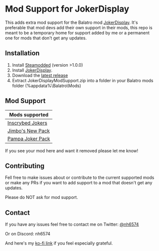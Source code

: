 # Mod Support for JokerDisplay

This adds extra mod support for the Balatro mod [JokerDisplay](https://github.com/nh6574/JokerDisplay/).
It's preferable that mod devs add their own support in their mods, this repo is meant to be a temporary home for support added by me or a permanent one for mods that don't get any updates.

## Installation

1. Install [Steamodded](https://github.com/Steamopollys/Steamodded) (version >1.0.0)
2. Install [JokerDisplay](https://github.com/nh6574/JokerDisplay/).
3. Download the [latest release](https://github.com/nh6574/JokerDisplayModSupport/releases)
4. Extract JokerDisplayModSupport.zip into a folder in your Balatro mods folder (%appdata%\Balatro\Mods)

## Mod Support

| Mods supported |
|---|
| [Inscrybed Jokers](https://github.com/LunaAstraCassiopeia/LunasBalatroMods) |
| [Jimbo's New Pack](https://github.com/art-muncher/Jimbo-s-Pack) |
| [Pampa Joker Pack](https://batabata3.github.io/balatro-pampa-joker-pack/) |

If you see your mod here and want it removed please let me know!

## Contributing

Fell free to make issues about or contribute to the current supported mods or make any PRs if you want to add support to a mod that doesn't get any updates.

Please do NOT ask for mod support.

## Contact

If you have any issues feel free to contact me on Twitter: [@nh6574](https://twitter.com/nh6574)

Or on Discord: nh6574

And here's my [ko-fi link](https://ko-fi.com/nh6574) if you feel especially grateful.
